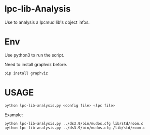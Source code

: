 # lpc-lib-Analysis

Use to analysis a lpcmud lib's object infos.

# Env

Use python3 to run the script.

Need to install graphviz before.

```sh
pip install graphviz
```

# USAGE

```sh
python lpc-lib-analysis.py <config file> <lpc file>
```

Example:

```sh
python lpc-lib-analysis.py ../ds3.9/bin/mudos.cfg lib/std/room.c
python lpc-lib-analysis.py ../ds3.9/bin/mudos.cfg /lib/std/room.c
```
